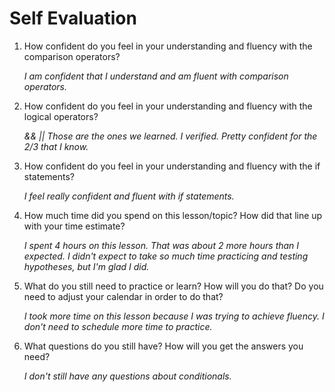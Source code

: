 # Self Evaluation

1. How confident do you feel in your understanding and fluency with the comparison operators?

    *I am confident that I understand and am fluent with comparison operators.*

2. How confident do you feel in your understanding and fluency with the logical operators?

    *&& || Those are the ones we learned. I verified. Pretty confident for the 2/3 that I know.*

3. How confident do you feel in your understanding and fluency with the if statements?

    *I feel really confident and fluent with if statements.*

4. How much time did you spend on this lesson/topic? How did that line up with your time estimate?

    *I spent 4 hours on this lesson. That was about 2 more hours than I expected. I didn't expect to take so much time practicing and testing hypotheses, but I'm glad I did.*

5. What do you still need to practice or learn? How will you do that? Do you need to adjust your calendar in order to do that?

    *I took more time on this lesson because I was trying to achieve fluency. I don't need to schedule more time to practice.*

6. What questions do you still have? How will you get the answers you need?
    
    *I don't still have any questions about conditionals.*